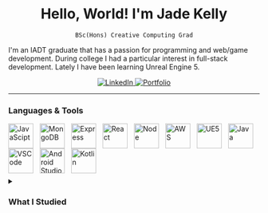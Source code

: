 <h1 align="center">Hello, World! I'm Jade Kelly</h1>

<p align="center">
  <code>BSc(Hons) Creative Computing Grad</code>
</p>

I'm an IADT graduate that has a passion for programming and web/game development. During college I had a particular interest in full-stack development. Lately I have been learning Unreal Engine 5.

  <p align="center">
    <a href="">
      <img alt="LinkedIn" title="View my LinkedIn" src=""/>
    </a>
    <a href="">
      <img alt="Portfolio" title="View my Portfolio web app" src=""/>
    </a>
  </p>

---

<h3>Languages & Tools</h3>
<div>
  <img align="left" alt="JavaScipt" width="50px" style="padding-right:10px;" src="https://cdn.jsdelivr.net/gh/devicons/devicon@latest/icons/javascript/javascript-original.svg" />
  <img align="left" alt="MongoDB" width="50px" style="padding-right:10px;" src="https://cdn.jsdelivr.net/gh/devicons/devicon@latest/icons/mongodb/mongodb-original-wordmark.svg" />
  <img align="left" alt="Express" width="50px" style="padding-right:10px;" src="https://cdn.jsdelivr.net/gh/devicons/devicon@latest/icons/express/express-original-wordmark.svg" />
  <img align="left" alt="React" width="50px" style="padding-right:10px;" src="https://cdn.jsdelivr.net/gh/devicons/devicon@latest/icons/react/react-original-wordmark.svg" />
  <img align="left" alt="Node" width="50px" style="padding-right:10px;" src="https://cdn.jsdelivr.net/gh/devicons/devicon@latest/icons/nodejs/nodejs-original-wordmark.svg" />
  <img align="left" alt="AWS" width="50px" style="padding-right:10px;" src="https://cdn.jsdelivr.net/gh/devicons/devicon@latest/icons/amazonwebservices/amazonwebservices-original-wordmark.svg" />
  <img align="left" alt="UE5" width="50px" style="padding-right:10px;" src="https://cdn.jsdelivr.net/gh/devicons/devicon@latest/icons/unrealengine/unrealengine-original-wordmark.svg" />
  <img align="left" alt="Java" width="50px" style="padding-right:10px;" src="https://cdn.jsdelivr.net/gh/devicons/devicon@latest/icons/java/java-original-wordmark.svg" />
  <img align="left" alt="VSCode" width="50px" style="padding-right:10px;" src="https://cdn.jsdelivr.net/gh/devicons/devicon@latest/icons/vscode/vscode-original-wordmark.svg" />
  <img align="left" alt="Android Studio" width="50px" style="padding-right:10px;" src="https://cdn.jsdelivr.net/gh/devicons/devicon@latest/icons/androidstudio/androidstudio-original-wordmark.svg" />
  <img align="left" alt="Kotlin" width="50px" style="padding-right:10px;" src="https://cdn.jsdelivr.net/gh/devicons/devicon@latest/icons/kotlin/kotlin-original-wordmark.svg" />
</div>

<br/>
<br/>
<br/>
<br/>

#

<details>
 <summary><h3>What I Studied</h3></summary>
  <div align="left">
    <p>Year 4:</p>
    <ul>
      <li>Advanced JavaScript (MERN Stack, MongoDB, Express, React, Node)</li>
      <li>Professional Development</li>
      <li>Research & Analytics</li>
      <li>Virtual/Augmented Reality (WebXR, Unity, C#)</li>
      <li>Major Project</li>
    </ul>
  </div>
  <div align="left">
    <p>Year 3:</p>
    <ul>
      <li>Business & Entrepreneurship</li>
      <li>Emerging Technologies & Trends</li>
      <li>Front End Development (Hosting, REST API, JavaScript, Vue)</li>
      <li>Mobile Computing (Android Jetpack, Kotlin)</li>
      <li>Networks & Cloud Computing (AWS, Packet Tracer)</li>
      <li>Group Project</li>
    </ul>
  </div>
  <div align="left">
    <p>Year 2:</p>
    <ul>
        <li>Advanced Web Design & Development (PHP, HTML, CSS, MySQL, phpMyAdmin, Git)</li>
        <li>Computer Architecture & OS (Java, Linux, LMC)</li>
        <li>Computer Modeling (JavaScript)</li>
        <li>Database Management Systems (ERDs, SQL)</li>
        <li>Software Design & Development (Java, MySQL)</li>
    </ul>
  </div>
  <div align="left">
    <p>Year 1:</p>
    <ul>
        <li>Web Design & Development (HTML/CSS)</li>
        <li>Programming (Processing/Java)</li>
        <li>Databases (SQL/PHP)</li>
        <li>Creative Digital Media (Photoshop/Illustrator/Premiere)</li>
        <li>Computer Technology</li>
    </ul>
  </div>
</details>


<!--
**jade-r-k/jade-r-k** is a ✨ _special_ ✨ repository because its `README.md` (this file) appears on your GitHub profile.

Here are some ideas to get you started:

- 🔭 I’m currently working on ...
- 🌱 I’m currently learning ...
- 👯 I’m looking to collaborate on ...
- 🤔 I’m looking for help with ...
- 💬 Ask me about ...
- 📫 How to reach me: ...
- 😄 Pronouns: ...
- ⚡ Fun fact: ...
-->
